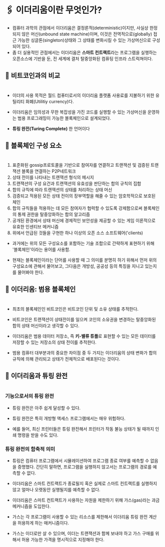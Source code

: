 # 🖇️ 이더리움이란 무엇인가?

- 컴퓨터 과학의 관점에서 이더리움은 결정론적(deterministic)이지만, 사실상 한정되지 않은 머신(unbound state machine)이며, 이것은 전역적으로(globally) 접근 가능한 싱글톤(singleton)상태와 그 상태를 변화시킬 수 있는 가상머신으로 구성되어 있다.
- 좀 더 실용적인 관점에서는 이더리움은 **스마트 컨트랙트**라는 프로그램을 실행하는 오픈소스에 기반을 둔, 전 세계에 결처 탈중앙화된 컴퓨팅 인프라 스트럭쳐이다.

## 📑 비트코인과의 비교

#

- 이더의 사용 목적은 월드 컴퓨터로서의 이더리움 플랫폼 사용료를 지불하기 위한 유틸리티 화폐(Utilitiy currency)다.

- 이더리움은 임의성과 무한 복잡성을 가진 코드를 실행할 수 있는 가상머신을 운영하는 범용 프로그래밍이 가능한 블록체인으로 설계되었다.

- **튜링 완전(Turing Complete)** 한 언어이다

## 📑 블록체인 구성 요소

#

1. 표준화된 gossip프로토콜을 기반으로 참여자를 연결하고 트랜잭션 및 검증된 트랜잭션 블록을 연결하는 P2P네트워크
2. 상태 전이를 나타내는 트랜잭션 형식의 메시지
3. 트랜잭션의 구성 요건과 트랜잭션의 유효성을 판단하는 합의 규칙의 집합
4. 합의 규칙에 따라 트랜잭션의 상태를 처리하는 상태 머신
5. 검증되고 적용된 모든 상태 전이의 장부역할을 해줄 수 있는 암호학적으로 보호된 체인
6. 합의 규칙들을 적용하는 데 모든 참여자가 협력할 수 있도록 강제함으로써 블록체인의 통제 권한을 탈중앙화하는 합의 알고리즘
7. 공개된 환경에서 상태 머신에 경제적인 보안성을 제공할 수 있는 게임 이론적으로 유효한 인센티브 메커니즘
8. 위에서 언급된 것들을 구현한 하나 이상의 오픈 소스 소프트웨어('clients)

- 과거에는 위의 모든 구성요소를 포함하는 기술 조합으로 간략하게 표현하기 위해 '블록체인'이라는 용어를 사용함.

- 현재는 블록체인이라는 단어를 사용할 때 그 의미를 분명히 하기 위해서 먼저 위의 구성요소에 관해서 물어보고, 그다음은 개방성, 공공성 등의 특징을 지니고 있는지를 물어봐야 한다.

## 📑 이더리움: 범용 블록체인

#

- 최초의 블록체인인 비트코인은 비트코인 단위 및 소유 상태를 추적한다.

- 비트코인은 트랜잭션이 상태전이를 일으켜 코인의 소유권을 변경하는 탈중앙화된 합의 상태 머신이라고 생각할 수 있다.

- 이더리움은 범용 데이터 저장소, 즉 **키-밸류 튜플**로 표현할 수 있는 모든 데이터를 저장할 수 있는 저장소의 상태 전이를 추적한다.

- 범용 컴퓨터 대부분과의 중요한 차이점 중 두 가지는 이더리움의 상태 변화가 합의 규칙에 의해 관리되고 상태가 전체적으로 배포된다는 것이다.

## 📑 이더리움과 튜링 완전

#

### 기능으로서의 튜링 완전

- 튜링 완전은 아주 쉽게 달성할 수 있다.

- 튜링 완전은 특히 개방형 액세스 프로그램에서는 매우 위험하다.

- 예를 들어, 최신 프린터들은 튜링 완전해서 프린터가 작동 불능 상태가 될 때까지 인쇄 명령을 받을 수도 있다.

### 튜링 완전의 함축적 의미

- 튜링은 컴퓨터 프로그램에서 시뮬레이션하여 프로그램 종료 여부를 예측할 수 없음을 증명했다. 간단히 말하면, 프로그램을 실행하지 않고서는 프로그램의 경로를 예측할 수 없다.

- 이더리움은 스마트 컨트랙트가 종료될지 혹은 실제로 스마트 컨트랙트를 실행하지 않고 얼마나 오랫동안 실행될지를 예측할 수 없다.

- 이더리움은 스마트 컨트랙트가 사용하는 자원을 제한하기 위해 가스(gas)라는 과금 메커니즘을 도입한다.

- 가스는 각 프로그램이 사용할 수 있는 리소스를 제한해서 이더리움 튜링 완전 계산을 허용하게 하는 매커니즘이다.

- 가스는 이더로만 살 수 있으며, 이더는 트랜잭션과 함께 보내야 하고 가스 구매를 위해서 허용 가능한 가격을 명시적으로 지정해야 한다.
